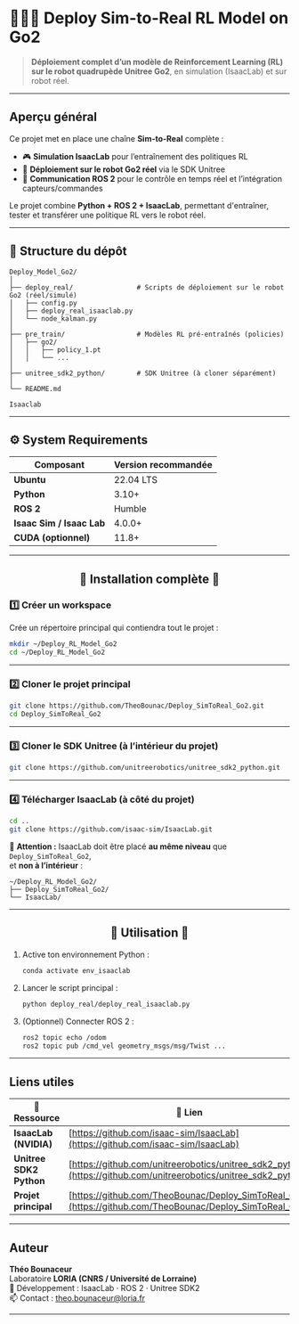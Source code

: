 # 🤖🦿🐾 Deploy Sim-to-Real RL Model on Go2 

>  **Déploiement complet d’un modèle de Reinforcement Learning (RL) sur le robot quadrupède Unitree Go2**, en simulation (IsaacLab) et sur robot réel.

---

## Aperçu général

Ce projet met en place une chaîne **Sim-to-Real** complète :
- 🎮 **Simulation IsaacLab** pour l’entraînement des politiques RL  
- 🤖 **Déploiement sur le robot Go2 réel** via le SDK Unitree  
- 🔄 **Communication ROS 2** pour le contrôle en temps réel et l’intégration capteurs/commandes  

Le projet combine **Python + ROS 2 + IsaacLab**, permettant d'entraîner, tester et transférer une politique RL vers le robot réel.

---

## 📁 Structure du dépôt

```
Deploy_Model_Go2/
│
├── deploy_real/                # Scripts de déploiement sur le robot Go2 (réel/simulé)
│   ├── config.py
│   ├── deploy_real_isaaclab.py
│   └── node_kalman.py
│
├── pre_train/                  # Modèles RL pré-entraînés (policies)
│   ├── go2/
│   │   ├── policy_1.pt
│   │   └── ...
│
├── unitree_sdk2_python/        # SDK Unitree (à cloner séparément)
│
└── README.md                 

Isaaclab
```

---

## ⚙️ System Requirements

|  Composant |  Version recommandée |
|--------------|------------------------|
| **Ubuntu** | 22.04 LTS |
| **Python** | 3.10+ |
| **ROS 2** | Humble |
| **Isaac Sim / Isaac Lab** | 4.0.0+ |
| **CUDA (optionnel)** | 11.8+ |

---

<h2 align="center">🔧 Installation complète 🔧</h2> 


###  1️⃣ Créer un workspace

Crée un répertoire principal qui contiendra tout le projet :

```bash
mkdir ~/Deploy_RL_Model_Go2
cd ~/Deploy_RL_Model_Go2
```

---

###  2️⃣ Cloner le projet principal

```bash
git clone https://github.com/TheoBounac/Deploy_SimToReal_Go2.git
cd Deploy_SimToReal_Go2
```

---

###  3️⃣ Cloner le SDK Unitree (à l’intérieur du projet)

```bash
git clone https://github.com/unitreerobotics/unitree_sdk2_python.git
```

---

###  4️⃣ Télécharger IsaacLab (à côté du projet)

```bash
cd ..
git clone https://github.com/isaac-sim/IsaacLab.git
```

🧭 **Attention :**
IsaacLab doit être placé **au même niveau** que `Deploy_SimToReal_Go2`,  
et **non à l’intérieur** :

```
~/Deploy_RL_Model_Go2/
├── Deploy_SimToReal_Go2/
└── IsaacLab/
```

---


<h2 align="center">🚀 Utilisation 🚀</h2> 

1. Active ton environnement Python :
   ```bash
   conda activate env_isaaclab
   ```
2. Lancer le script principal :
   ```bash
   python deploy_real/deploy_real_isaaclab.py
   ```
3. (Optionnel) Connecter ROS 2 :
   ```bash
   ros2 topic echo /odom
   ros2 topic pub /cmd_vel geometry_msgs/msg/Twist ...
   ```

---

##  Liens utiles

| 🔗 Ressource | 📍 Lien |
|--------------|---------|
|  **IsaacLab (NVIDIA)** | [https://github.com/isaac-sim/IsaacLab](https://github.com/isaac-sim/IsaacLab) |
|  **Unitree SDK2 Python** | [https://github.com/unitreerobotics/unitree_sdk2_python](https://github.com/unitreerobotics/unitree_sdk2_python) |
|  **Projet principal** | [https://github.com/TheoBounac/Deploy_SimToReal_Go2](https://github.com/TheoBounac/Deploy_SimToReal_Go2) |


---


##  Auteur

**Théo Bounaceur**  
Laboratoire **LORIA (CNRS / Université de Lorraine)**  
🧬 Développement : IsaacLab · ROS 2 · Unitree SDK2  
📫 Contact : [theo.bounaceur@loria.fr](https://www.youtube.com/)

---

